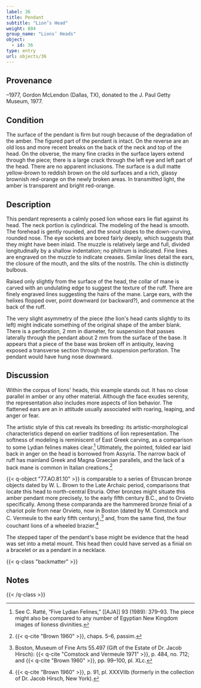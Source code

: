 ```yaml
---
label: 36
title: Pendant
subtitle: "Lion’s Head"
weight: 804
group_name: "Lions’ Heads"
object:
  - id: 36
type: entry
url: objects/36
---
```


## Provenance

–1977, Gordon McLendon (Dallas, TX), donated to the J. Paul Getty Museum, 1977.

## Condition

The surface of the pendant is firm but rough because of the degradation of the amber. The figured part of the pendant is intact. On the reverse are an old loss and more recent breaks on the back of the neck and top of the head. On the obverse, the many fine cracks in the surface layers extend through the piece; there is a large crack through the left eye and left part of the head. There are no apparent inclusions. The surface is a dull matte yellow-brown to reddish brown on the old surfaces and a rich, glassy brownish red-orange on the newly broken areas. In transmitted light, the amber is transparent and bright red-orange.

## Description

This pendant represents a calmly posed lion whose ears lie flat against its head. The neck portion is cylindrical. The modeling of the head is smooth. The forehead is gently rounded, and the snout slopes to the down-curving, rounded nose. The eye sockets are bored fairly deeply, which suggests that they might have been inlaid. The muzzle is relatively large and full, divided longitudinally by a shallow indentation; no philtrum is indicated. Fine lines are engraved on the muzzle to indicate creases. Similar lines detail the ears, the closure of the mouth, and the slits of the nostrils. The chin is distinctly bulbous.

Raised only slightly from the surface of the head, the collar of mane is carved with an undulating edge to suggest the texture of the ruff. There are finely engraved lines suggesting the hairs of the mane. Large ears, with the helixes flopped over, point downward (or backward?), and commence at the back of the ruff.

The very slight asymmetry of the piece (the lion's head cants slightly to its left) might indicate something of the original shape of the amber blank. There is a perforation, 2 mm in diameter, for suspension that passes laterally through the pendant about 2 mm from the surface of the base. It appears that a piece of the base was broken off in antiquity, leaving exposed a transverse section through the suspension perforation. The pendant would have hung nose downward.

## Discussion

Within the corpus of lions' heads, this example stands out. It has no close parallel in amber or any other material. Although the face exudes serenity, the representation also includes more aspects of lion behavior. The flattened ears are an in attitude usually associated with roaring, leaping, and anger or fear.

The artistic style of this cat reveals its breeding: its artistic-morphological characteristics depend on earlier traditions of lion representation. The softness of modeling is reminiscent of East Greek carving, as a comparison to some Lydian felines makes clear.[^1] Ultimately, the pointed, folded ear laid back in anger on the head is borrowed from Assyria. The narrow back of ruff has mainland Greek and Magna Graecian parallels, and the lack of a back mane is common in Italian creations.[^2]

{{< q-object "77.AO.81.10" >}} is comparable to a series of Etruscan bronze objects dated by W. L. Brown to the Late Archaic period, comparisons that locate this head to north-central Etruria. Other bronzes might situate this amber pendant more precisely, to the early fifth century B.C., and to Orvieto specifically. Among these comparanda are the hammered bronze finial of a chariot pole from near Orvieto, now in Boston (dated by M. Comstock and C. Vermeule to the early fifth century),[^3] and, from the same find, the four couchant lions of a wheeled brazier.[^4]

The stepped taper of the pendant's base might be evidence that the head was set into a metal mount. This head then could have served as a finial on a bracelet or as a pendant in a necklace.

{{< q-class "backmatter" >}}
## Notes
{{< /q-class >}}

[^1]: See C. Ratté, “Five Lydian Felines,” [[AJA]] 93 (1989): 379–93. The piece might also be compared to any number of Egyptian New Kingdom images of lioness divinities.

[^2]: {{< q-cite "Brown 1960" >}}, chaps. 5–6, passim.

[^3]: Boston, Museum of Fine Arts 55.497 (Gift of the Estate of Dr. Jacob Hirsch): {{< q-cite "Comstock and Vermeule 1971" >}}, p. 484, no. 712; and {{< q-cite "Brown 1960" >}}, pp. 99–100, pl. XLc.

[^4]: {{< q-cite "Brown 1960" >}}, p. 91, pl. XXXVIIb (formerly in the collection of Dr. Jacob Hirsch, New York).
